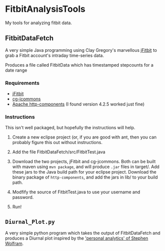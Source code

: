 FitbitAnalysisTools
===================

My tools for analyzing fitbit data. 

## FitbitDataFetch 

A very simple Java programming using Clay Gregory's marvellous [jFitbit](https://github.com/claygregory/jfitbit) to grab a Fitbit account's intraday time-series data.

Produces a file called FitbitData which has timestamped stepcounts for a date range

### Requirements

- [jFitbit](https://github.com/claygregory/jfitbit)
- [cg-jcommons](https://github.com/claygregory/cg-jcommons)
- [Apache http-components](http://hc.apache.org/downloads.cgi) (I found version 4.2.5 worked just fine)

### Instructions

This isn't well packaged, but hopefully the instructions will help. 

1. Create a new eclipse project (or, if you are good with ant, then you can
   probably figure this out without instructions. 

2. Add the file FitbitDataFetch/src/FitbitTest.java

3. Download the two projects, jFitbit and cg-jcommons. Both can be built with maven using `mvn package`, and will produce `.jar` files in target/. Add these jars to the Java build path for your eclipse project. Download the binary package of `http-components`, and add the jars in lib/ to your build path. 

4. Modfify the source of FitbitTest.java to use your username and password. 

5. Run!


## `Diurnal_Plot.py`

A very simple python program which takes the output of FitbitDataFetch and produces 
a Diurnal plot inspired by the ['personal analytics' of Stephen Wolfram](http://blog.stephenwolfram.com/2012/03/the-personal-analytics-of-my-life/). 

